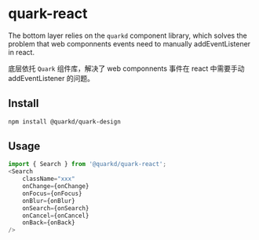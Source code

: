 # quark-react

The bottom layer relies on the `quarkd` component library, which solves the problem that web componnents events need to manually addEventListener in react.

底层依托 `Quark` 组件库，解决了 web componnents 事件在 react 中需要手动 addEventListener 的问题。

## Install

```bash
npm install @quarkd/quark-design
```

## Usage

```js
import { Search } from '@quarkd/quark-react';
<Search
    className="xxx"
    onChange={onChange}
    onFocus={onFocus}
    onBlur={onBlur}
    onSearch={onSearch}
    onCancel={onCancel}
    onBack={onBack}
/>
```
